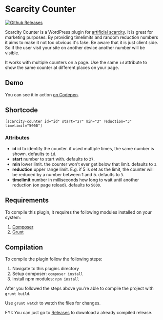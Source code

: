# Scarcity Counter

[![Github Releases](https://img.shields.io/github/release/SimonMayerhofer/scarcity-counter.svg)](https://github.com/SimonMayerhofer/scarcity-counter/releases)

Scarcity Counter is a WordPress plugin for [artificial scarcity](https://en.wikipedia.org/wiki/Artificial_scarcity). It is great for marketing purposes. By providing timelimits and random reduction numbers it aims to make it not too obvious it's fake.
Be aware that it is just client side. So if the user visit your site on another device another number will be visible.

It works with multiple counters on a page. Use the same `id` attribute to show the same counter at different places on your page.

## Demo
You can see it in action [on Codepen](https://codepen.io/maysi/full/NMGyOV/).

## Shortcode
    [scarcity-counter id="id" start="27" min="3" reduction="3" timelimit="5000"]

### Attributes
* **id** id to identify the counter. if used multiple times, the same number is shown. defaults to `id`.
* **start** number to start with. defaults to `27`.
* **min** lower limit. the counter won't ever get below that limit. defaults to `3`.
* **reduction** upper range limit. E.g. if 5 is set as the limit, the counter will be reduced by a number between 1 and 5. defaults to `3`.
* **timelimit** number in milliseconds how long to wait until another reduction (on page reload). defaults to `5000`.


## Requirements
To compile this plugin, it requires the following modules installed on your system:

1. [Composer][]
2. [Grunt][]

[Composer]: https://getcomposer.org/ "Composer"
[Grunt]: https://gruntjs.com/ "Grunt"

## Compilation

To compile the plugin follow the following steps:

1. Navigate to this plugins directory
2. Setup composer: `composer install`
3. Install npm modules: `npm install`

After you followed the steps above you're able to compile the project with
`grunt build`.

Use `grunt watch` to watch the files for changes.

FYI: You can just go to [Releases](https://github.com/SimonMayerhofer/scarcity-counter/releases) to download a already compiled release.